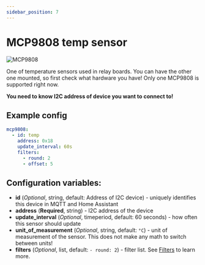 ```yaml
---
sidebar_position: 7
---
```


# MCP9808 temp sensor

![MCP9808](/img/mcp9808.jpg)

One of temperature sensors used in relay boards.
You can have the other one mounted, so first check what hardware you have!
Only one MCP9808 is supported right now.

**You need to know I2C address of device you want to connect to!**

## Example config

```yaml title="Example config"
mcp9808:
  - id: temp
    address: 0x18
    update_interval: 60s
    filters:
      - round: 2
      - offset: 5
```

## Configuration variables:

- **id** (_Optional_, string, default: Address of I2C device) - uniquely identifies this device in MQTT and Home Assistant
- **address** (**Required**, string) - I2C address of the device
- **update_interval** (_Optional_, timeperiod, default: 60 seconds) - how often this sensor should update
- **unit_of_measurement** (_Optional_, string, default: `°C`) - unit of measurement of the sensor. This does not make any math to switch between units!
- **filters** (_Optional_, list, default: `- round: 2`) - filter list. See [Filters](filters) to learn more.
